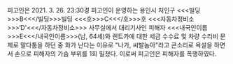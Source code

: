 피고인은 2021. 3. 26. 23:30경 피고인이 운영하는 용인시 처인구 <<<빌딩>>>B<<</빌딩>>>빌딩 <<<호>>>C<<</호>>>호 <<<자동차정비소>>>‘D'<<</자동차정비소>>> 사무실에서 대리기사인 피해자 <<<내국인이름>>>E<<</내국인이름>>>(남, 64세)와 렌트카에 대한 세금 수수료 및 차량 수리비 문제로 말다툼을 하던 중 화가 난다는 이유로 "나가, 씨발놈아"라고 큰소리로 욕설을 하면서 손으로 피해자의 가슴 부위를 1회 밀쳤다.
이로써 피고인은 피해자를 폭행하였다.